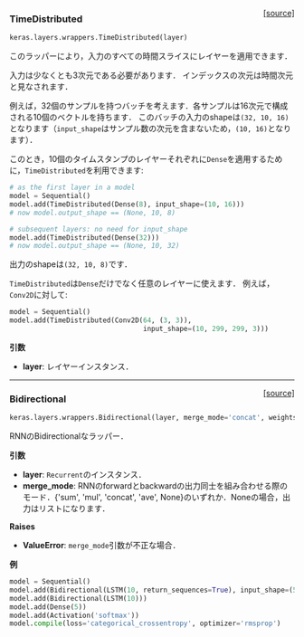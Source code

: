 <span style="float:right;">[[source]](https://github.com/fchollet/keras/blob/master/keras/layers/wrappers.py#L92)</span>
### TimeDistributed

```python
keras.layers.wrappers.TimeDistributed(layer)
```

このラッパーにより，入力のすべての時間スライスにレイヤーを適用できます．

入力は少なくとも3次元である必要があります．
インデックスの次元は時間次元と見なされます．

例えば，32個のサンプルを持つバッチを考えます．各サンプルは16次元で構成される10個のベクトルを持ちます．
このバッチの入力のshapeは`(32, 10, 16)`となります（`input_shape`はサンプル数の次元を含まないため，`(10, 16)`となります）．

このとき，10個のタイムスタンプのレイヤーそれぞれに`Dense`を適用するために，`TimeDistributed`を利用できます:

```python
# as the first layer in a model
model = Sequential()
model.add(TimeDistributed(Dense(8), input_shape=(10, 16)))
# now model.output_shape == (None, 10, 8)

# subsequent layers: no need for input_shape
model.add(TimeDistributed(Dense(32)))
# now model.output_shape == (None, 10, 32)
```

出力のshapeは`(32, 10, 8)`です．

`TimeDistributed`は`Dense`だけでなく任意のレイヤーに使えます．
例えば，`Conv2D`に対して:

```python
model = Sequential()
model.add(TimeDistributed(Conv2D(64, (3, 3)),
                                 input_shape=(10, 299, 299, 3)))
```

__引数__

- __layer__: レイヤーインスタンス．

----

<span style="float:right;">[[source]](https://github.com/fchollet/keras/blob/master/keras/layers/wrappers.py#L206)</span>
### Bidirectional

```python
keras.layers.wrappers.Bidirectional(layer, merge_mode='concat', weights=None)
```

RNNのBidirectionalなラッパー．

__引数__

- __layer__: `Recurrent`のインスタンス．
- __merge_mode__: RNNのforwardとbackwardの出力同士を組み合わせる際のモード．{'sum', 'mul', 'concat', 'ave', None}のいずれか．Noneの場合，出力はリストになります．

__Raises__

- __ValueError__: `merge_mode`引数が不正な場合．

__例__

```python
model = Sequential()
model.add(Bidirectional(LSTM(10, return_sequences=True), input_shape=(5, 10)))
model.add(Bidirectional(LSTM(10)))
model.add(Dense(5))
model.add(Activation('softmax'))
model.compile(loss='categorical_crossentropy', optimizer='rmsprop')
```
